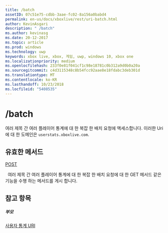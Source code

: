 ```yaml
---
title: /batch
assetID: 07c51e75-cdbb-3aae-fc02-8a156a0babd4
permalink: en-us/docs/xboxlive/rest/uri-batch.html
author: KevinAsgari
description: " /batch"
ms.author: kevinasg
ms.date: 20-12-2017
ms.topic: article
ms.prod: windows
ms.technology: uwp
keywords: xbox live, xbox, 게임, uwp, windows 10, xbox one
ms.localizationpriority: medium
ms.openlocfilehash: 233f0e81f041cf1c98e18781c0b312a9d0b0a20a
ms.sourcegitcommit: c4d3115348c8b54fcc92aae8e18fdabc3deb301d
ms.translationtype: MT
ms.contentlocale: ko-KR
ms.lasthandoff: 10/23/2018
ms.locfileid: "5408535"
---
```

# <a name="batch"></a>/batch
여러 제목 간 여러 플레이어 통계에 대 한 복잡 한 배치 요청에 액세스합니다. 이러한 Uri에 대 한 도메인은 `userstats.xboxlive.com`.
  
<a id="ID4EV"></a>

 
## <a name="valid-methods"></a>유효한 메서드

[POST](uri-batchpost.md)

&nbsp;&nbsp;여러 제목 간 여러 플레이어 통계에 대 한 복잡 한 배치 요청에 대 한 GET 메서드 같은 기능을 수행 하는 메서드를 게시 합니다.
 
<a id="ID4E6"></a>

 
## <a name="see-also"></a>참고 항목
 
<a id="ID4EBB"></a>

 
##### <a name="parent"></a>부모 

[사용자 통계 URI](atoc-reference-userstats.md)

   